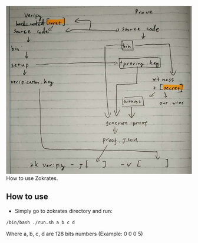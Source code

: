 ![zokrates_usage](./zokrates.jpg) 
How to use Zokrates.

## How to use
- Simply go to zokrates directory and run:
```bash
/bin/bash ./run.sh a b c d
```
Where a, b, c, d are 128 bits numbers (Example: 0 0 0 5)

